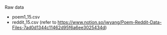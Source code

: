 Raw data       
- poem1_15.csv
- reddit_15.csv
(refer to https://www.notion.so/jwyang/Poem-Reddit-Data-Files-7ad0d1344c11462d95f6a6ee3025434d)
